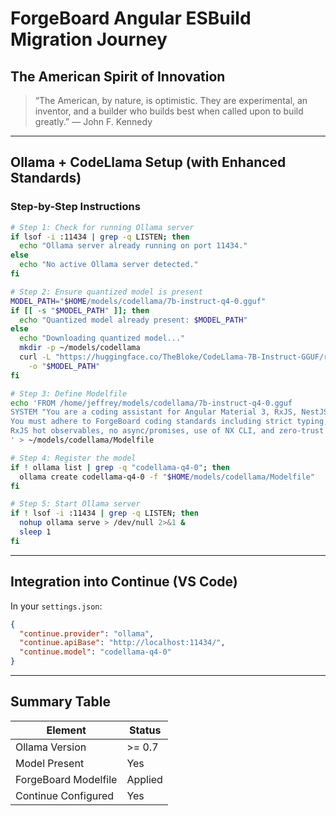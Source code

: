 # ForgeBoard Angular ESBuild Migration Journey

## The American Spirit of Innovation

> “The American, by nature, is optimistic. They are experimental, an inventor, and a builder who builds best when called upon to build greatly.” — John F. Kennedy

---

## Ollama + CodeLlama Setup (with Enhanced Standards)

### Step-by-Step Instructions

```bash
# Step 1: Check for running Ollama server
if lsof -i :11434 | grep -q LISTEN; then
  echo "Ollama server already running on port 11434."
else
  echo "No active Ollama server detected."
fi

# Step 2: Ensure quantized model is present
MODEL_PATH="$HOME/models/codellama/7b-instruct-q4-0.gguf"
if [[ -s "$MODEL_PATH" ]]; then
  echo "Quantized model already present: $MODEL_PATH"
else
  echo "Downloading quantized model..."
  mkdir -p ~/models/codellama
  curl -L "https://huggingface.co/TheBloke/CodeLlama-7B-Instruct-GGUF/resolve/main/codellama-7b-instruct.Q4_0.gguf" \
    -o "$MODEL_PATH"
fi

# Step 3: Define Modelfile
echo 'FROM /home/jeffrey/models/codellama/7b-instruct-q4-0.gguf
SYSTEM "You are a coding assistant for Angular Material 3, RxJS, NestJS, and Go.
You must adhere to ForgeBoard coding standards including strict typing, shared DTOs,
RxJS hot observables, no async/promises, use of NX CLI, and zero-trust FedRAMP practices." 
' > ~/models/codellama/Modelfile

# Step 4: Register the model
if ! ollama list | grep -q "codellama-q4-0"; then
  ollama create codellama-q4-0 -f "$HOME/models/codellama/Modelfile"
fi

# Step 5: Start Ollama server
if ! lsof -i :11434 | grep -q LISTEN; then
  nohup ollama serve > /dev/null 2>&1 &
  sleep 1
fi
```

---

## Integration into Continue (VS Code)

In your `settings.json`:

```json
{
  "continue.provider": "ollama",
  "continue.apiBase": "http://localhost:11434/",
  "continue.model": "codellama-q4-0"
}
```

---

## Summary Table

| Element              | Status  |
|----------------------|---------|
| Ollama Version       | >= 0.7  |
| Model Present        | Yes     |
| ForgeBoard Modelfile | Applied |
| Continue Configured  | Yes     |